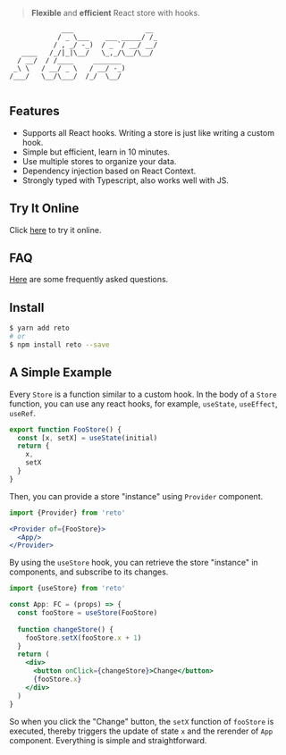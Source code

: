 > **Flexible** and **efficient** React store with hooks.

```
             ___                  __ 
            / _ \___    ___ _____/ /_
           / , _/ -_)  / _ `/ __/ __/
   ____   /_/|_|\__/   \_,_/\__/\__/ 
  / __/  / /____     _______         
 _\ \   / __/ _ \   / __/ -_)        
/___/   \__/\___/  /_/  \__/         
                                     
```

## Features

- Supports all React hooks. Writing a store is just like writing a custom hook.
- Simple but efficient, learn in 10 minutes.
- Use multiple stores to organize your data.
- Dependency injection based on React Context.
- Strongly typed with Typescript, also works well with JS.

## Try It Online

Click [here](https://stackblitz.com/edit/reto-demo) to try it online.

## FAQ

[Here](faq.md) are some frequently asked questions.

## Install

```bash
$ yarn add reto
# or
$ npm install reto --save
```

## A Simple Example

Every `Store` is a function similar to a custom hook. In the body of a `Store` function, you can use any react hooks, for example, `useState`, `useEffect`, `useRef`.

```jsx
export function FooStore() {
  const [x, setX] = useState(initial)
  return {
    x,
    setX
  }
}
```

Then, you can provide a store "instance" using `Provider` component.

```jsx
import {Provider} from 'reto'

<Provider of={FooStore}>
  <App/>
</Provider>
```

By using the `useStore` hook, you can retrieve the store "instance" in components, and subscribe to its changes. 

```jsx
import {useStore} from 'reto'

const App: FC = (props) => {
  const fooStore = useStore(FooStore)
  
  function changeStore() {
    fooStore.setX(fooStore.x + 1)
  }
  return (
    <div>
      <button onClick={changeStore}>Change</button>
      {fooStore.x}
    </div>
  )
}
```

So when you click the "Change" button, the `setX` function of `fooStore` is executed, thereby triggers the update of state `x` and the rerender of `App` component. Everything is simple and straightforward.
